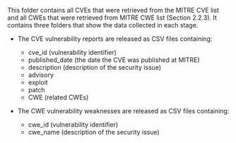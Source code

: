 This folder contains all CVEs that were retrieved from the MITRE CVE list and all CWEs that were retrieved from MITRE CWE list (Section 2.2.3). It contains three folders that show the data collected in each stage. 

- The CVE vulnerability reports are released as CSV files containing:
  - cve_id (vulnerability identifier)
  - published_date (the date the CVE was published at MITRE)
  - description (description of the security issue)
  - advisory 
  - exploit 
  - patch 
  - CWE (related CWEs)

- The CWE vulnerability weaknesses are released as CSV files containing:
  - cwe_id (vulnerability identifier)
  - cwe_name (description of the security issue)


